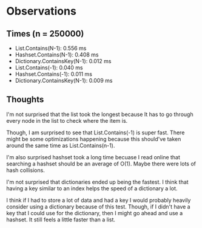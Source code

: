 # Observations
## Times (n = 250000)
* List.Contains(N-1): 0.556 ms
* Hashset.Contains(N-1): 0.408 ms
* Dictionary.ContainsKey(N-1): 0.012 ms
* List.Contains(-1): 0.040 ms
* Hashset.Contains(-1): 0.011 ms
* Dictionary.ContainsKey(N-1): 0.009 ms
## Thoughts
I'm not surprised that the list took the longest because It has to go through every node in the list to check where the item is. 

Though, I am surprised to see that List.Contains(-1) is super fast. There might be some optimizations happening because this should've taken around the same time as List.Contains(n-1).

I'm also surprised hashset took a long time becuase I read online that searching a hashset should be an average of O(1). Maybe there were lots of hash collisions.

I'm not surprised that dictionaries ended up being the fastest. I think that having a key similar to an index helps the speed of a dictionary a lot.

I think if I had to store a lot of data and had a key I would probably heavily consider using a dictionary because of this test. Though, if I didn't have a key that I could use for the dictionary, then I might go ahead and use a hashset. It still feels a little faster than a list.